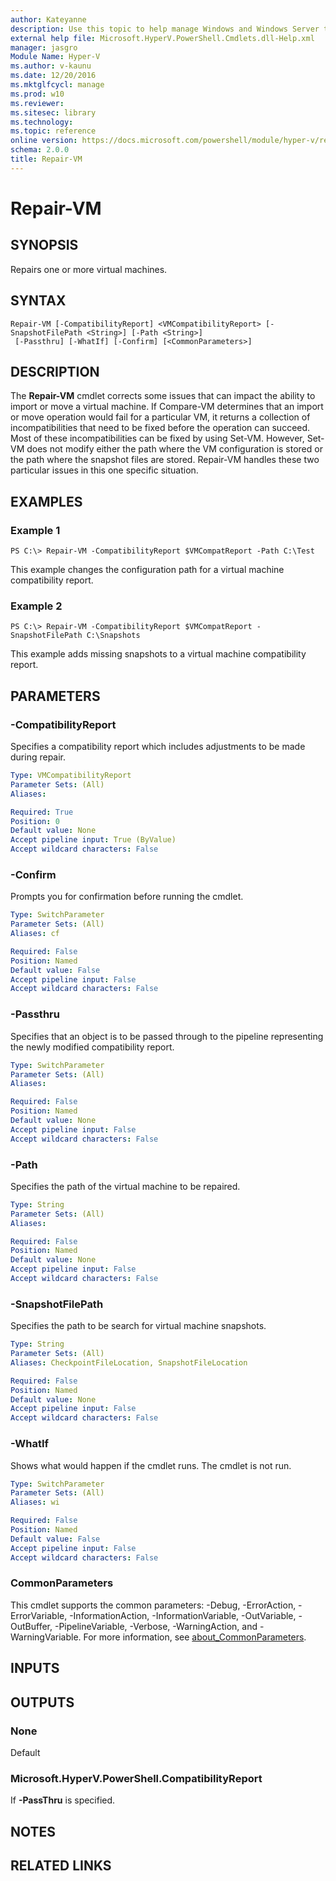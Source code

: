 ```yaml
---
author: Kateyanne
description: Use this topic to help manage Windows and Windows Server technologies with Windows PowerShell.
external help file: Microsoft.HyperV.PowerShell.Cmdlets.dll-Help.xml
manager: jasgro
Module Name: Hyper-V
ms.author: v-kaunu
ms.date: 12/20/2016
ms.mktglfcycl: manage
ms.prod: w10
ms.reviewer: 
ms.sitesec: library
ms.technology: 
ms.topic: reference
online version: https://docs.microsoft.com/powershell/module/hyper-v/repair-vm?view=windowsserver2016-ps&wt.mc_id=ps-gethelp
schema: 2.0.0
title: Repair-VM
---
```


# Repair-VM

## SYNOPSIS
Repairs one or more virtual machines.

## SYNTAX

```
Repair-VM [-CompatibilityReport] <VMCompatibilityReport> [-SnapshotFilePath <String>] [-Path <String>]
 [-Passthru] [-WhatIf] [-Confirm] [<CommonParameters>]
```

## DESCRIPTION
The **Repair-VM** cmdlet corrects some issues that can impact the ability to import or move a virtual machine.
If Compare-VM determines that an import or move operation would fail for a particular VM, it returns a collection of incompatibilities that need to be fixed before the operation can succeed.
Most of these incompatibilities can be fixed by using Set-VM.
However, Set-VM does not modify either the path where the VM configuration is stored or the path where the snapshot files are stored.
Repair-VM handles these two particular issues in this one specific situation.

## EXAMPLES

### Example 1
```
PS C:\> Repair-VM -CompatibilityReport $VMCompatReport -Path C:\Test
```

This example changes the configuration path for a virtual machine compatibility report.

### Example 2
```
PS C:\> Repair-VM -CompatibilityReport $VMCompatReport -SnapshotFilePath C:\Snapshots
```

This example adds missing snapshots to a virtual machine compatibility report.

## PARAMETERS

### -CompatibilityReport
Specifies a compatibility report which includes adjustments to be made during repair.

```yaml
Type: VMCompatibilityReport
Parameter Sets: (All)
Aliases: 

Required: True
Position: 0
Default value: None
Accept pipeline input: True (ByValue)
Accept wildcard characters: False
```

### -Confirm
Prompts you for confirmation before running the cmdlet.

```yaml
Type: SwitchParameter
Parameter Sets: (All)
Aliases: cf

Required: False
Position: Named
Default value: False
Accept pipeline input: False
Accept wildcard characters: False
```

### -Passthru
Specifies that an object is to be passed through to the pipeline representing the newly modified compatibility report.

```yaml
Type: SwitchParameter
Parameter Sets: (All)
Aliases: 

Required: False
Position: Named
Default value: None
Accept pipeline input: False
Accept wildcard characters: False
```

### -Path
Specifies the path of the virtual machine to be repaired.

```yaml
Type: String
Parameter Sets: (All)
Aliases: 

Required: False
Position: Named
Default value: None
Accept pipeline input: False
Accept wildcard characters: False
```

### -SnapshotFilePath
Specifies the path to be search for virtual machine snapshots.

```yaml
Type: String
Parameter Sets: (All)
Aliases: CheckpointFileLocation, SnapshotFileLocation

Required: False
Position: Named
Default value: None
Accept pipeline input: False
Accept wildcard characters: False
```

### -WhatIf
Shows what would happen if the cmdlet runs.
The cmdlet is not run.

```yaml
Type: SwitchParameter
Parameter Sets: (All)
Aliases: wi

Required: False
Position: Named
Default value: False
Accept pipeline input: False
Accept wildcard characters: False
```

### CommonParameters
This cmdlet supports the common parameters: -Debug, -ErrorAction, -ErrorVariable, -InformationAction, -InformationVariable, -OutVariable, -OutBuffer, -PipelineVariable, -Verbose, -WarningAction, and -WarningVariable. For more information, see [about_CommonParameters](https://go.microsoft.com/fwlink/?LinkID=113216).

## INPUTS

## OUTPUTS

### None
Default

### Microsoft.HyperV.PowerShell.CompatibilityReport
If **-PassThru** is specified.

## NOTES

## RELATED LINKS

